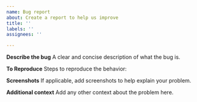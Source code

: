 ```yaml
---
name: Bug report
about: Create a report to help us improve
title: ''
labels: ''
assignees: ''

---
```


**Describe the bug**
A clear and concise description of what the bug is.

**To Reproduce**
Steps to reproduce the behavior:


**Screenshots**
If applicable, add screenshots to help explain your problem.


**Additional context**
Add any other context about the problem here.
